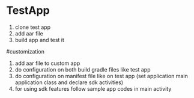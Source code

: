 # TestApp
1. clone test app 
2. add aar file
3. build app and test it


#customization
1. add aar file to custom app
2. do configuration on both build gradle files like test app
3. do configuration on manifest file like on test app (set application main application class and declare sdk activities)
4. for using sdk features follow sample app codes in main activity
